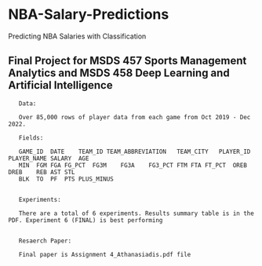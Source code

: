 # NBA-Salary-Predictions
Predicting NBA Salaries with Classification

## Final Project for MSDS 457 Sports Management Analytics and MSDS 458 Deep Learning and Artificial Intelligence
       
       Data:
       
       Over 85,000 rows of player data from each game from Oct 2019 - Dec 2022. 
        
       Fields: 

       GAME_ID	DATE	TEAM_ID	TEAM_ABBREVIATION	TEAM_CITY	PLAYER_ID	PLAYER_NAME	SALARY	AGE	
       MIN	FGM	FGA	FG_PCT	FG3M	FG3A	FG3_PCT	FTM	FTA	FT_PCT	OREB	DREB	REB	AST	STL	
       BLK	TO	PF	PTS	PLUS_MINUS


       Experiments: 

       There are a total of 6 experiments. Results summary table is in the PDF. Experiment 6 (FINAL) is best performing


       Resaerch Paper:

       Final paper is Assignment 4_Athanasiadis.pdf file


       
